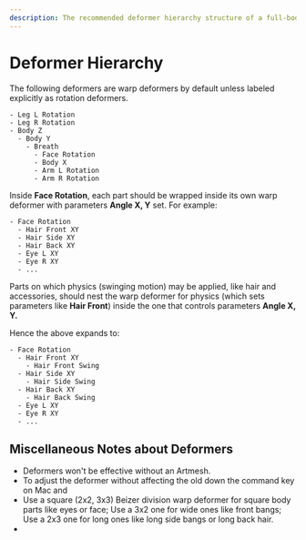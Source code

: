 ```yaml
---
description: The recommended deformer hierarchy structure of a full-body model.
---
```


# Deformer Hierarchy

The following deformers are warp deformers by default unless labeled explicitly as rotation deformers.

```text
- Leg L Rotation
- Leg R Rotation
- Body Z
  - Body Y
    - Breath
      - Face Rotation
      - Body X
      - Arm L Rotation
      - Arm R Rotation
```

Inside **Face Rotation**, each part should be wrapped inside its own warp deformer with parameters **Angle X, Y** set. For example:

```text
- Face Rotation
  - Hair Front XY
  - Hair Side XY
  - Hair Back XY
  - Eye L XY
  - Eye R XY
  - ...
```

Parts on which physics \(swinging motion\) may be applied, like hair and accessories, should nest the warp deformer for physics \(which sets parameters like **Hair Front**\) inside the one that controls parameters **Angle X,** **Y.**

Hence the above expands to:

```text
- Face Rotation
  - Hair Front XY
    - Hair Front Swing
  - Hair Side XY
    - Hair Side Swing
  - Hair Back XY
    - Hair Back Swing
  - Eye L XY
  - Eye R XY
  - ...
```

## Miscellaneous Notes about Deformers

* Deformers won't be effective without an Artmesh.
* To adjust the deformer without affecting the old down the command key on Mac and 
* Use a square \(2x2, 3x3\) Beizer division warp deformer for square body parts like eyes or face; Use a 3x2 one for wide ones like front bangs; Use a 2x3 one for long ones like long side bangs or long back hair.
* 
